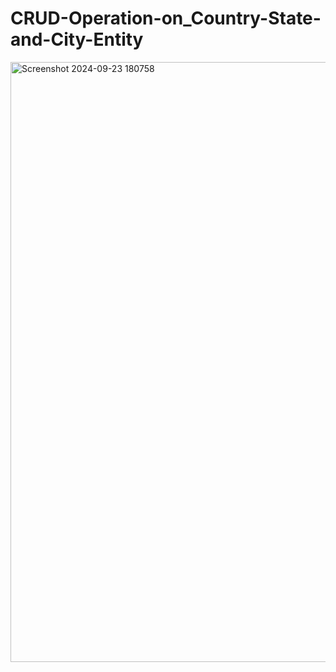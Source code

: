 # CRUD-Operation-on_Country-State-and-City-Entity

<img width="960" alt="Screenshot 2024-09-23 180758" src="https://github.com/user-attachments/assets/1753e2d1-9c56-4c33-8a9d-7cbbaa59b76c">
